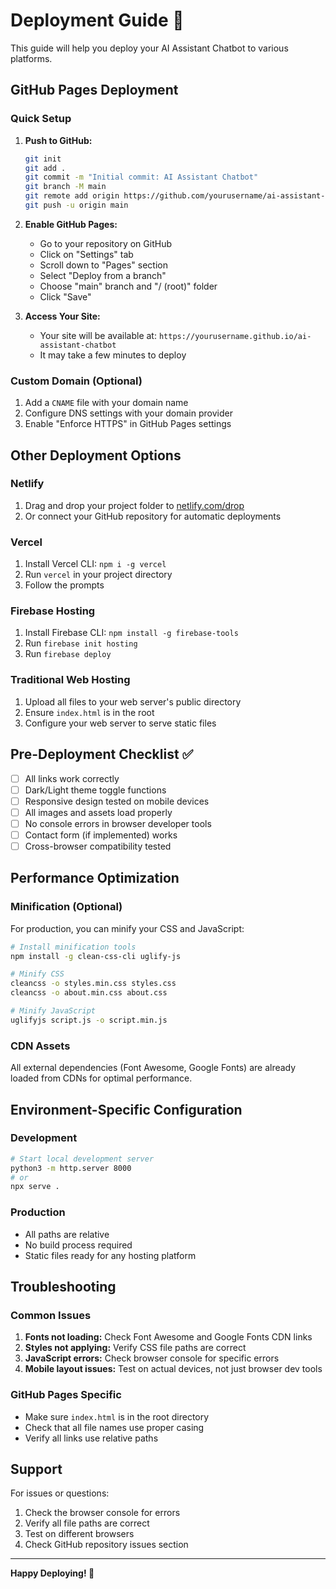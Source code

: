 # Deployment Guide 🚀

This guide will help you deploy your AI Assistant Chatbot to various platforms.

## GitHub Pages Deployment

### Quick Setup
1. **Push to GitHub:**
   ```bash
   git init
   git add .
   git commit -m "Initial commit: AI Assistant Chatbot"
   git branch -M main
   git remote add origin https://github.com/yourusername/ai-assistant-chatbot.git
   git push -u origin main
   ```

2. **Enable GitHub Pages:**
   - Go to your repository on GitHub
   - Click on "Settings" tab
   - Scroll down to "Pages" section
   - Select "Deploy from a branch"
   - Choose "main" branch and "/ (root)" folder
   - Click "Save"

3. **Access Your Site:**
   - Your site will be available at: `https://yourusername.github.io/ai-assistant-chatbot`
   - It may take a few minutes to deploy

### Custom Domain (Optional)
1. Add a `CNAME` file with your domain name
2. Configure DNS settings with your domain provider
3. Enable "Enforce HTTPS" in GitHub Pages settings

## Other Deployment Options

### Netlify
1. Drag and drop your project folder to [netlify.com/drop](https://netlify.com/drop)
2. Or connect your GitHub repository for automatic deployments

### Vercel
1. Install Vercel CLI: `npm i -g vercel`
2. Run `vercel` in your project directory
3. Follow the prompts

### Firebase Hosting
1. Install Firebase CLI: `npm install -g firebase-tools`
2. Run `firebase init hosting`
3. Run `firebase deploy`

### Traditional Web Hosting
1. Upload all files to your web server's public directory
2. Ensure `index.html` is in the root
3. Configure your web server to serve static files

## Pre-Deployment Checklist ✅

- [ ] All links work correctly
- [ ] Dark/Light theme toggle functions
- [ ] Responsive design tested on mobile devices
- [ ] All images and assets load properly
- [ ] No console errors in browser developer tools
- [ ] Contact form (if implemented) works
- [ ] Cross-browser compatibility tested

## Performance Optimization

### Minification (Optional)
For production, you can minify your CSS and JavaScript:
```bash
# Install minification tools
npm install -g clean-css-cli uglify-js

# Minify CSS
cleancss -o styles.min.css styles.css
cleancss -o about.min.css about.css

# Minify JavaScript
uglifyjs script.js -o script.min.js
```

### CDN Assets
All external dependencies (Font Awesome, Google Fonts) are already loaded from CDNs for optimal performance.

## Environment-Specific Configuration

### Development
```bash
# Start local development server
python3 -m http.server 8000
# or
npx serve .
```

### Production
- All paths are relative
- No build process required
- Static files ready for any hosting platform

## Troubleshooting

### Common Issues
1. **Fonts not loading:** Check Font Awesome and Google Fonts CDN links
2. **Styles not applying:** Verify CSS file paths are correct
3. **JavaScript errors:** Check browser console for specific errors
4. **Mobile layout issues:** Test on actual devices, not just browser dev tools

### GitHub Pages Specific
- Make sure `index.html` is in the root directory
- Check that all file names use proper casing
- Verify all links use relative paths

## Support

For issues or questions:
1. Check the browser console for errors
2. Verify all file paths are correct
3. Test on different browsers
4. Check GitHub repository issues section

---

**Happy Deploying! 🎉**
